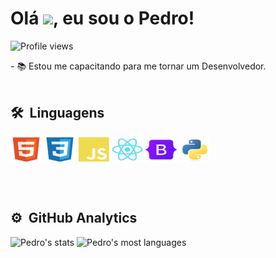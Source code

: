 <!-- <img align="right" height="590em" src="https://raw.githubusercontent.com/gist/maykbrito/618ef18e3bbb7cdfd200f3a4fc1aabc6/raw/201d47c76006c99fe0dc55ea92e76bdca5537f08/githubcard.svg"/> -->
<h1 align="left">Olá <img src="https://raw.githubusercontent.com/kaueMarques/kaueMarques/master/hi.gif" width="30px">, eu sou o Pedro!</h1>
<p align="left"> <img src="https://komarev.com/ghpvc/?username=PedroLuiz14&color=blue" alt="Profile views" /> </p>
- 📚 Estou me capacitando para me tornar um Desenvolvedor.
<br><br>

## 🛠 &nbsp;Linguagens

<div style="display: inline_block">
  <img align="center" alt="HTML" height="40" width="50" src="https://raw.githubusercontent.com/devicons/devicon/master/icons/html5/html5-original.svg">
  <img align="center" alt="CSS" height="40" width="50" src="https://raw.githubusercontent.com/devicons/devicon/master/icons/css3/css3-original.svg">
  <img align="center" alt="JavaScript" height="40" width="50" src="https://raw.githubusercontent.com/devicons/devicon/master/icons/javascript/javascript-plain.svg">
<!--   <img align="center" alt="TypeScript" height="40" width="50" src="https://raw.githubusercontent.com/devicons/devicon/master/icons/typescript/typescript-plain.svg"> -->
  <img align="center" alt="React" height="40" width="50" src="https://raw.githubusercontent.com/devicons/devicon/master/icons/react/react-original.svg">
  <img align="center" alt="React" height="40" width="50" src="https://raw.githubusercontent.com/devicons/devicon/master/icons/bootstrap/bootstrap-original.svg">
  <img align="center" alt="Python" height="40" width="50" src="https://raw.githubusercontent.com/devicons/devicon/master/icons/python/python-original.svg">
<!--   <img align="right" alt="Rafa-pic" height="150" style="border-radius:50px;" src="https://media.discordapp.net/attachments/639956127056134178/890373478988013628/Publicacoes_Instagram_1_1.png?width=676&height=676"> -->
</div>


<br><br>

## ⚙️ &nbsp;GitHub Analytics
<div align="left">
<p>
<img width="530em" src="https://github-readme-stats.vercel.app/api?username=PedroLuiz14&show_icons=true&theme=react" alt="Pedro's stats"/>
<img width="530em" src="https://github-readme-stats.vercel.app/api/top-langs/?username=PedroLuiz14&layout=compact&theme=react" alt="Pedro's most languages"/>
</p>
</div>
<br><br>
<!--
**PedroLuiz14/PedroLuiz14** is a ✨ _special_ ✨ repository because its `README.md` (this file) appears on your GitHub profile.

Here are some ideas to get you started:

- 🔭 I’m currently working on ...
- 🌱 I’m currently learning ...
- 👯 I’m looking to collaborate on ...
- 🤔 I’m looking for help with ...
- 💬 Ask me about ...
- 📫 How to reach me: ...
- 😄 Pronouns: ...
- ⚡ Fun fact: ...
-->
